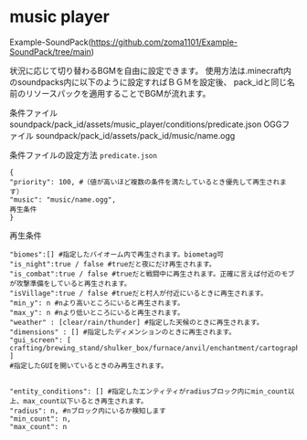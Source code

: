 # music player

Example-SoundPack(https://github.com/zoma1101/Example-SoundPack/tree/main)


状況に応じて切り替わるBGMを自由に設定できます。
使用方法は.minecraft内のsoundpacks内に以下のように設定すればＢＧＭを設定後、
pack_idと同じ名前のリソースパックを適用することでBGMが流れます。


条件ファイル
soundpack/pack_id/assets/music_player/conditions/predicate.json
OGGファイル
soundpack/pack_id/assets/pack_id/music/name.ogg

条件ファイルの設定方法
`predicate.json`
```
{
"priority": 100, #（値が高いほど複数の条件を満たしているとき優先して再生されます）
"music": "music/name.ogg",
再生条件
}
```

再生条件
```
"biomes":[] #指定したバイオーム内で再生されます。biometag可
"is_night":true / false #trueだと夜にだけ再生されます。
"is_combat":true / false #trueだと戦闘中に再生されます。正確に言えば付近のモブが攻撃準備をしていると再生されます。
"isVillage":true / false #trueだと村人が付近にいるときに再生されます。
"min_y": n #nより高いところにいると再生されます。
"max_y": n #nより低いところにいると再生されます。
"weather" : [clear/rain/thunder] #指定した天候のときに再生されます。
"dimensions" : [] #指定したディメンションのときに再生されます。
"gui_screen": [
crafting/brewing_stand/shulker_box/furnace/anvil/enchantment/cartographytable/smithing/merchant
]
#指定したGUIを開いているときのみ再生されます。


"entity_conditions": [] #指定したエンティティがradiusブロック内にmin_count以上、max_count以下いるとき再生されます。
"radius": n, #nブロック内にいるか検知します
"min_count": n, 
"max_count": n
```
